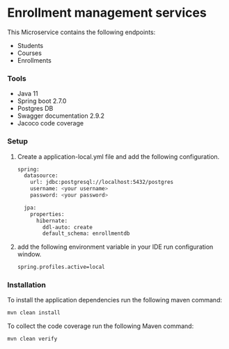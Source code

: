 # Enrollment management services
This Microservice contains the following endpoints:

- Students
- Courses
- Enrollments

### Tools
- Java 11
- Spring boot 2.7.0
- Postgres DB
- Swagger documentation 2.9.2
- Jacoco code coverage

### Setup
1. Create a application-local.yml file and add the following configuration.
    
    ```sh
    spring:
      datasource:
        url: jdbc:postgresql://localhost:5432/postgres
        username: <your username>
        password: <your password>
    
      jpa:
        properties:
          hibernate:
            ddl-auto: create
            default_schema: enrollmentdb
    ```
2. add the following environment variable in your IDE run configuration window.

    ```sh
    spring.profiles.active=local
    ```
### Installation

To install the application dependencies run the following maven command:

```sh
mvn clean install
```

To collect the code coverage run the following Maven command:

```sh
mvn clean verify
```

